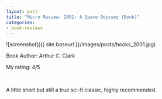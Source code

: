```yaml
---
layout: post
title: "Micro Review: 2001: A Space Odyssey (Book)"
categories:
- book-reviews
---
```


![screenshot]({{ site.baseurl }}/images/posts/books_2001.jpg)

<p>Book Author: Arthur C. Clark</p>
<p>My rating: 4/5</p>
<br/>
<p>A little short but still a true sci-fi classic, highly recommended. </p>




